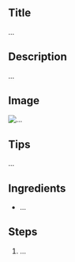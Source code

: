 ## Title

...

## Description

...

## Image

<img src="{{ url_for('static', filename='img/....jpg') }}" alt="..." />

## Tips

...

## Ingredients

* ...

## Steps

1. ...
